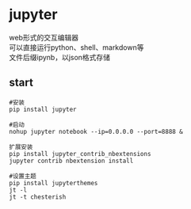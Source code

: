 # jupyter
web形式的交互编辑器  
可以直接运行python、shell、markdown等  
文件后缀ipynb，以json格式存储  


## start
```shell
#安装
pip install jupyter

#启动
nohup jupyter notebook --ip=0.0.0.0 --port=8888 &

扩展安装
pip install jupyter_contrib_nbextensions
jupyter contrib nbextension install

#设置主题
pip install jupyterthemes
jt -l
jt -t chesterish
```